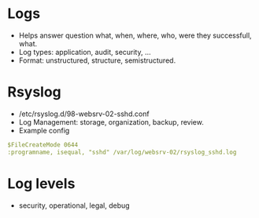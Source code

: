 # Logs
- Helps answer question what, when, where, who, were they successfull, what.
- Log types: application, audit, security, …
- Format: unstructured, structure, semistructured.

# Rsyslog
- /etc/rsyslog.d/98-websrv-02-sshd.conf
- Log Management: storage, organization, backup, review.
- Example config
<!--StartFragment-->

```yaml
$FileCreateMode 0644
:programname, isequal, "sshd" /var/log/websrv-02/rsyslog_sshd.log
```

<!--EndFragment-->

# Log levels
- security, operational, legal, debug